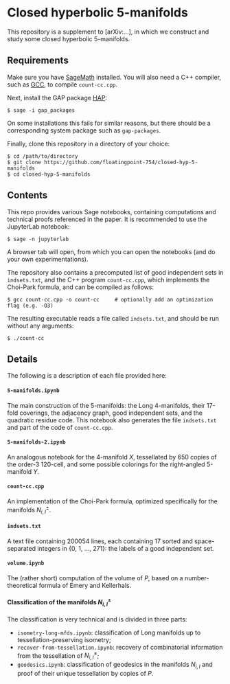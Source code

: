 # Closed hyperbolic 5-manifolds

This repository is a supplement to [arXiv:...], in which we construct and study some closed hyperbolic 5-manifolds.

## Requirements

Make sure you have [SageMath](https://www.sagemath.org/) installed.
You will also need a C++ compiler, such as [GCC](https://gcc.gnu.org/), to compile `count-cc.cpp`.

Next, install the GAP package [HAP](https://www.gap-system.org/Packages/hap.html):

```
$ sage -i gap_packages
```

On some installations this fails for similar reasons, but there should be a corresponding system package such as `gap-packages`.

Finally, clone this repository in a directory of your choice:

```
$ cd /path/to/directory
$ git clone https://github.com/floatingpoint-754/closed-hyp-5-manifolds
$ cd closed-hyp-5-manifolds
```

## Contents

This repo provides various Sage notebooks, containing computations and technical proofs referenced in the paper.
It is recommended to use the JupyterLab notebook:

```
$ sage -n jupyterlab
```

A browser tab will open, from which you can open the notebooks (and do your own experimentations).

The repository also contains a precomputed list of good independent sets in `indsets.txt`,
and the C++ program `count-cc.cpp`, which implements the Choi-Park formula, and can be compiled as follows:
```
$ gcc count-cc.cpp -o count-cc     # optionally add an optimization flag (e.g. -O3)
```
The resulting executable reads a file called `indsets.txt`, and should be run without any arguments:
```
$ ./count-cc
```

## Details

The following is a description of each file provided here:

#### `5-manifolds.ipynb`
The main construction of the 5-manifolds: the Long 4-manifolds, their 17-fold coverings, the adjacency graph, good independent sets, and the quadratic residue code.
This notebook also generates the file `indsets.txt` and part of the code of `count-cc.cpp`.

#### `5-manifolds-2.ipynb`
An analogous notebook for the 4-manifold $X$, tessellated by 650 copies of the order-3 120-cell, and some possible colorings for the right-angled 5-manifold $Y$.

#### `count-cc.cpp`
An implementation of the Choi-Park formula, optimized specifically for the manifolds $N_{i,I}^\pm$.

#### `indsets.txt`
A text file containing 200054 lines, each containing 17 sorted and space-separated integers in {0, 1, ..., 271}: the labels of a good independent set.

#### `volume.ipynb`
The (rather short) computation of the volume of $P$, based on a number-theoretical formula of Emery and Kellerhals.

#### Classification of the manifolds $N_{i,I}^\pm$
The classification is very technical and is divided in three parts:
- `isometry-long-mfds.ipynb`: classification of Long manifolds up to tessellation-preserving isometry;
- `recover-from-tessellation.ipynb`: recovery of combinatorial information from the tessellation of $N_{i,I}^\pm$;
- `geodesics.ipynb`: classification of geodesics in the manifolds $N_{i,I}$ and proof of their unique tessellation by copies of $P$.
